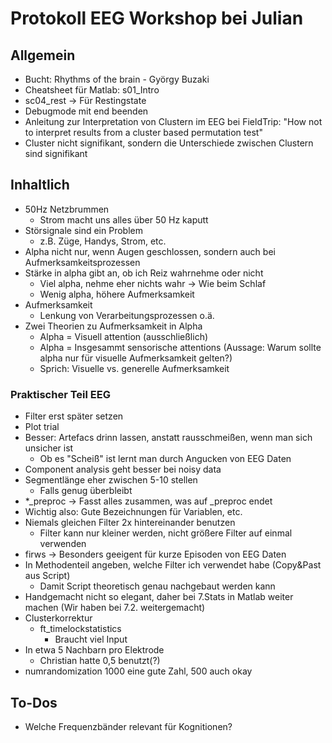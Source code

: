 # Protokoll EEG Workshop bei Julian
## Allgemein
- Bucht: Rhythms of the brain - György Buzaki
- Cheatsheet für Matlab: s01_Intro
- sc04_rest -> Für Restingstate
- Debugmode mit end beenden
- Anleitung zur Interpretation von Clustern im EEG bei FieldTrip: "How not to interpret results from a cluster based permutation test"
- Cluster nicht signifikant, sondern die Unterschiede zwischen Clustern sind signifikant 
## Inhaltlich
- 50Hz Netzbrummen
  - Strom macht uns alles über 50 Hz kaputt
- Störsignale sind ein Problem
  - z.B. Züge, Handys, Strom, etc.
- Alpha nicht nur, wenn Augen geschlossen, sondern auch bei Aufmerksamkeitsprozessen
- Stärke in alpha gibt an, ob ich Reiz wahrnehme oder nicht
  - Viel alpha, nehme eher nichts wahr -> Wie beim Schlaf
  - Wenig alpha, höhere Aufmerksamkeit
- Aufmerksamkeit
  - Lenkung von Verarbeitungsprozessen o.ä.
- Zwei Theorien zu Aufmerksamkeit in Alpha
  - Alpha = Visuell attention (ausschließlich)
  - Alpha = Insgesammt sensorische attentions (Aussage: Warum sollte alpha nur für visuelle Aufmerksamkeit gelten?)
  - Sprich: Visuelle vs. generelle Aufmerksamkeit
### Praktischer Teil EEG
- Filter erst später setzen
- Plot trial
- Besser: Artefacs drinn lassen, anstatt rausschmeißen, wenn man sich unsicher ist
  - Ob es "Scheiß" ist lernt man durch Angucken von EEG Daten
- Component analysis geht besser bei noisy data
- Segmentlänge eher zwischen 5-10 stellen
  - Falls genug überbleibt
- *_preproc -> Fasst alles zusammen, was auf _preproc endet
- Wichtig also: Gute Bezeichnungen für Variablen, etc.
- Niemals gleichen Filter 2x hintereinander benutzen
  - Filter kann nur kleiner werden, nicht größere Filter auf einmal verwenden
- firws -> Besonders geeigent für kurze Episoden von EEG Daten
- In Methodenteil angeben, welche Filter ich verwendet habe (Copy&Past aus Script)
  - Damit Script theoretisch genau nachgebaut werden kann
- Handgemacht nicht so elegant, daher bei 7.Stats in Matlab weiter machen (Wir haben bei 7.2. weitergemacht)
- Clusterkorrektur
  - ft_timelockstatistics
    - Braucht viel Input
- In etwa 5 Nachbarn pro Elektrode
  - Christian hatte 0,5 benutzt(?)
- numrandomization 1000 eine gute Zahl, 500 auch okay
## To-Dos
- Welche Frequenzbänder relevant für Kognitionen?
